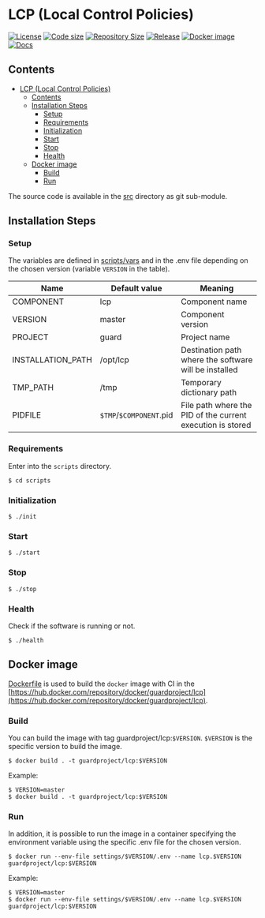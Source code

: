# LCP (Local Control Policies)

[![License](https://img.shields.io/github/license/guard-project/lcp)](https://github.com/guard-project/lcp/blob/master/LICENSE)
[![Code size](https://img.shields.io/github/languages/code-size/guard-project/lcp?color=red&logo=github)](https://github.com/guard-project/lcp)
[![Repository Size](https://img.shields.io/github/repo-size/guard-project/lcp?color=red&logo=github)](https://github.com/guard-project/lcp)
[![Release](https://img.shields.io/github/v/tag/guard-project/lcp?label=release&logo=github)](https://github.com/guard-project/lcp/releases)
[![Docker image](https://img.shields.io/docker/image-size/guardproject/lcp?label=image&logo=docker)](https://hub.docker.com/repository/docker/guardproject/lcp)
[![Docs](https://readthedocs.org/projects/guard-lcp/badge/?version=latest)](https://guard-lcp.readthedocs.io)

## Contents

- [LCP (Local Control Policies)](#lcp-local-control-policies)
  - [Contents](#contents)
  - [Installation Steps](#installation-steps)
    - [Setup](#setup)
    - [Requirements](#requirements)
    - [Initialization](#initialization)
    - [Start](#start)
    - [Stop](#stop)
    - [Health](#health)
  - [Docker image](#docker-image)
    - [Build](#build)
    - [Run](#run)

The source code is available in the [src](github.com/guard-project/lcp) directory as git sub-module.

## Installation Steps

### Setup

The variables are defined in [scripts/vars](scripts/vars) and in the .env file depending on the chosen version (variable `VERSION` in the table).

Name                 | Default value                                                         | Meaning
---------------------|-----------------------------------------------------------------------|--------
COMPONENT            | lcp                                                                   | Component name
VERSION              | master                                                                | Component version
PROJECT              | guard                                                                | Project name
INSTALLATION_PATH    | /opt/lcp                                                              | Destination path where the software will be installed
TMP_PATH             | /tmp                                                                  | Temporary dictionary path
PIDFILE              | `$TMP`/`$COMPONENT`.pid                                               | File path where the PID of the current execution is stored

### Requirements

Enter into the `scripts` directory.

```console
$ cd scripts
```

### Initialization

```console
$ ./init
```

### Start

```console
$ ./start
```

### Stop

```console
$ ./stop
```

### Health

Check if the software is running or not.

```console
$ ./health
```

## Docker image

[Dockerfile](Dockerfile) is used to build the `docker` image with CI in the [https://hub.docker.com/repository/docker/guardproject/lcp](https://hub.docker.com/repository/docker/guardproject/lcp).

### Build

You can build the image with tag guardproject/lcp:`$VERSION`.
`$VERSION` is the specific version to build the image.

```console
$ docker build . -t guardproject/lcp:$VERSION
```

Example:

```console
$ VERSION=master
$ docker build . -t guardproject/lcp:$VERSION
```

### Run

In addition, it is possible to run the image in a container specifying the environment variable using the specific .env file for the chosen version.

```console
$ docker run --env-file settings/$VERSION/.env --name lcp.$VERSION guardproject/lcp:$VERSION
```

Example:

```console
$ VERSION=master
$ docker run --env-file settings/$VERSION/.env --name lcp.$VERSION guardproject/lcp:$VERSION
```
